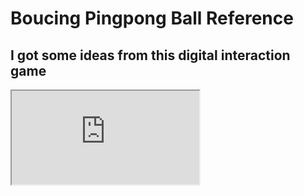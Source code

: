 # Boucing Pingpong Ball Reference

## I got some ideas from this digital interaction game

<iframe src="https://editor.p5js.org/annabelle131/full/faqf9-zrJ"></iframe>
